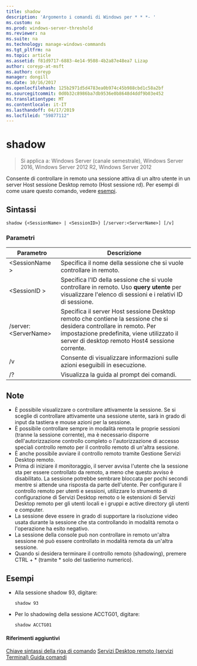```yaml
---
title: shadow
description: 'Argomento i comandi di Windows per * * *- '
ms.custom: na
ms.prod: windows-server-threshold
ms.reviewer: na
ms.suite: na
ms.technology: manage-windows-commands
ms.tgt_pltfrm: na
ms.topic: article
ms.assetid: f81d9717-6883-4e14-9508-4b2a87e48ea7 Lizap
author: coreyp-at-msft
ms.author: coreyp
manager: dongill
ms.date: 10/16/2017
ms.openlocfilehash: 125b2971d5d4783ea0b974c45b988cbd1c58a2bf
ms.sourcegitcommit: 0d0b32c8986ba7db9536e0b8648d4ddf9b03e452
ms.translationtype: MT
ms.contentlocale: it-IT
ms.lasthandoff: 04/17/2019
ms.locfileid: "59877112"
---
```

# <a name="shadow"></a>shadow

>Si applica a: Windows Server (canale semestrale), Windows Server 2016, Windows Server 2012 R2, Windows Server 2012

Consente di controllare in remoto una sessione attiva di un altro utente in un server Host sessione Desktop remoto (Host sessione rd).
Per esempi di come usare questo comando, vedere [esempi](#BKMK_examples).

## <a name="syntax"></a>Sintassi
```
shadow {<SessionName> | <SessionID>} [/server:<ServerName>] [/v]
```

### <a name="parameters"></a>Parametri
|Parametro|Descrizione|
|-------|--------|
|\<SessionName >|Specifica il nome della sessione che si vuole controllare in remoto.|
|\<SessionID >|Specifica l'ID della sessione che si vuole controllare in remoto. Uso **query utente** per visualizzare l'elenco di sessioni e i relativi ID di sessione.|
|/server:\<ServerName>|Specifica il server Host sessione Desktop remoto che contiene la sessione che si desidera controllare in remoto. Per impostazione predefinita, viene utilizzato il server di desktop remoto Host4 sessione corrente.|
|/v|Consente di visualizzare informazioni sulle azioni eseguibili in esecuzione.|
|/?|Visualizza la guida al prompt dei comandi.|

## <a name="remarks"></a>Note
-   È possibile visualizzare o controllare attivamente la sessione. Se si sceglie di controllare attivamente una sessione utente, sarà in grado di input da tastiera e mouse azioni per la sessione.
-   È possibile controllare sempre in modalità remota le proprie sessioni (tranne la sessione corrente), ma è necessario disporre dell'autorizzazione controllo completo o l'autorizzazione di accesso speciali controllo remoto per il controllo remoto di un'altra sessione.
-   È anche possibile avviare il controllo remoto tramite Gestione Servizi Desktop remoto.
-   Prima di iniziare il monitoraggio, il server avvisa l'utente che la sessione sta per essere controllato da remoto, a meno che questo avviso è disabilitato. La sessione potrebbe sembrare bloccata per pochi secondi mentre si attende una risposta da parte dell'utente. Per configurare il controllo remoto per utenti e sessioni, utilizzare lo strumento di configurazione di Servizi Desktop remoto o le estensioni di Servizi Desktop remoto per gli utenti locali e i gruppi e active directory gli utenti e computer.
-   La sessione deve essere in grado di supportare la risoluzione video usata durante la sessione che sta controllando in modalità remota o l'operazione ha esito negativo.
-   La sessione della console può non controllare in remoto un'altra sessione né può essere controllato in modalità remota da un'altra sessione.
-   Quando si desidera terminare il controllo remoto (shadowing), premere CTRL + * (tramite \* solo del tastierino numerico).

## <a name="BKMK_examples"></a>Esempi
-   Alla sessione shadow 93, digitare:
    ```
    shadow 93
    ```
-   Per lo shadowing della sessione ACCTG01, digitare:
    ```
    shadow ACCTG01
    ```

#### <a name="additional-references"></a>Riferimenti aggiuntivi
[Chiave sintassi della riga di comando](command-line-syntax-key.md)
[Servizi Desktop remoto &#40;servizi Terminal&#41; Guida comandi](remote-desktop-services-terminal-services-command-reference.md)
